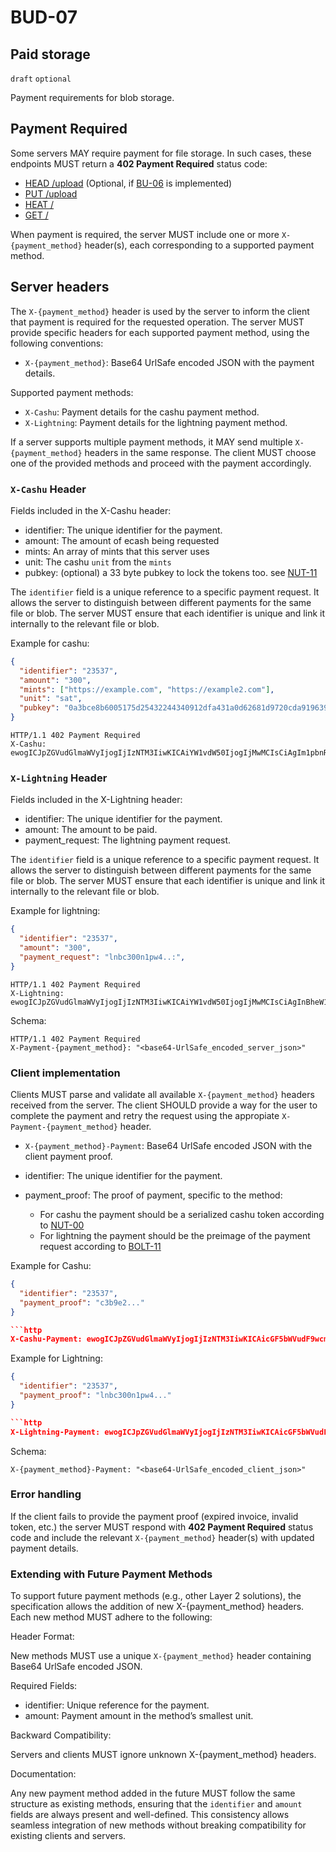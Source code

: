 BUD-07
======

Paid storage
---------------

`draft` `optional`

Payment requirements for blob storage.

## Payment Required

Some servers MAY require payment for file storage. In such cases, these endpoints MUST return a **402 Payment Required** status code:

- [HEAD /upload](./01.md#head-sha256---has-blob) (Optional, if [BU-06](./06.md) is implemented)
- [PUT /upload](./02.md#put-upload---upload-blob)
- [HEAT /<sha256>](./01.md#head-sha256---has-blob)
- [GET /<sha256>](./01.md#get-sha256---get-blob)

When payment is required, the server MUST include one or more `X-{payment_method}` header(s), each corresponding to a supported payment method. 

## Server headers

The `X-{payment_method}` header is used by the server to inform the client that payment is required for the requested operation. The server MUST provide specific headers for each supported payment method, using the following conventions:

- `X-{payment_method}`: Base64 UrlSafe encoded JSON with the payment details.

Supported payment methods:

- `X-Cashu`: Payment details for the cashu payment method.
- `X-Lightning`: Payment details for the lightning payment method.

If a server supports multiple payment methods, it MAY send multiple `X-{payment_method}` headers in the same response. The client MUST choose one of the provided methods and proceed with the payment accordingly.

### `X-Cashu` Header

Fields included in the X-Cashu header:

- identifier: The unique identifier for the payment.
- amount: The amount of ecash being requested
- mints: An array of mints that this server uses
- unit: The cashu `unit` from the `mints`
- pubkey: (optional) a 33 byte pubkey to lock the tokens too. see [NUT-11](https://github.com/cashubtc/nuts/blob/main/11.md)

The `identifier` field is a unique reference to a specific payment request. It allows the server to distinguish between different payments for the same file or blob. The server MUST ensure that each identifier is unique and link it internally to the relevant file or blob.

Example for cashu:

```json
{
  "identifier": "23537",
  "amount": "300",
  "mints": ["https://example.com", "https://example2.com"],
  "unit": "sat",
  "pubkey": "0a3bce8b6005175d25432244340912dfa431a0d62681d9720cda9196398d7222"
}
```

```http	
HTTP/1.1 402 Payment Required
X-Cashu: ewogICJpZGVudGlmaWVyIjogIjIzNTM3IiwKICAiYW1vdW50IjogIjMwMCIsCiAgIm1pbnRzIjogWyJodHRwczovL2V4YW1wbGUuY29tIiwgImh0dHBzOi8vZXhhbXBsZTIuY29tIl0sCiAgInVuaXQiOiAic2F0IiwKICAicHVia2V5IjogIjBhM2JjZThiNjAwNTE3NWQyNTQzMjI0NDM0MDkxMmRmYTQzMWEwZDYyNjgxZDk3MjBjZGE5MTk2Mzk4ZDcyMjIiCn0
```

### `X-Lightning` Header

Fields included in the X-Lightning header:

- identifier: The unique identifier for the payment.
- amount: The amount to be paid.
- payment_request: The lightning payment request.

The `identifier` field is a unique reference to a specific payment request. It allows the server to distinguish between different payments for the same file or blob. The server MUST ensure that each identifier is unique and link it internally to the relevant file or blob.

Example for lightning:

```json
{
  "identifier": "23537",
  "amount": "300",
  "payment_request": "lnbc300n1pw4..:",
}

```

```http
HTTP/1.1 402 Payment Required
X-Lightning: ewogICJpZGVudGlmaWVyIjogIjIzNTM3IiwKICAiYW1vdW50IjogIjMwMCIsCiAgInBheW1lbnRfcmVxdWVzdCI6ICJsbmJjMzAwbjFwdzQuLjoiLAp9
```

Schema:

```http
HTTP/1.1 402 Payment Required
X-Payment-{payment_method}: "<base64-UrlSafe_encoded_server_json>"
```


### Client implementation

Clients MUST parse and validate all available `X-{payment_method}` headers received from the server. The client SHOULD provide a way for the user to complete the payment and retry the request using the appropiate `X-Payment-{payment_method}` header.

- `X-{payment_method}-Payment`: Base64 UrlSafe encoded JSON with the client payment proof.

- identifier: The unique identifier for the payment.
- payment_proof: The proof of payment, specific to the method:

  - For cashu the payment should be a serialized cashu token according to [NUT-00](https://github.com/cashubtc/nuts/blob/main/00.md#v4-tokens)
  - For lightning the payment should be the preimage of the payment request according to [BOLT-11](https://github.com/lightning/bolts/blob/master/11-payment-encoding.md)

Example for Cashu:

```json
{
  "identifier": "23537",
  "payment_proof": "c3b9e2..."
}

```http
X-Cashu-Payment: ewogICJpZGVudGlmaWVyIjogIjIzNTM3IiwKICAicGF5bWVudF9wcm9vZiI6ICJjM2I5ZTIiCn0
```

Example for Lightning:

```json
{
  "identifier": "23537",
  "payment_proof": "lnbc300n1pw4..."
}

```http
X-Lightning-Payment: ewogICJpZGVudGlmaWVyIjogIjIzNTM3IiwKICAicGF5bWVudF9wcm9vZiI6ICJsbmJjMzAwbjFwdzQuLjoiCn0
```

Schema:
  
```http
X-{payment_method}-Payment: "<base64-UrlSafe_encoded_client_json>"
```

### Error handling

If the client fails to provide the payment proof (expired invoice, invalid token, etc.) the server MUST respond with **402 Payment Required** status code and include the relevant `X-{payment_method}` header(s) with updated payment details.


### Extending with Future Payment Methods

To support future payment methods (e.g., other Layer 2 solutions), the specification allows the addition of new X-{payment_method} headers. Each new method MUST adhere to the following:

Header Format:

New methods MUST use a unique `X-{payment_method}` header containing Base64 UrlSafe encoded JSON.

Required Fields:

- identifier: Unique reference for the payment.
- amount: Payment amount in the method’s smallest unit.

Backward Compatibility:

Servers and clients MUST ignore unknown X-{payment_method} headers.

Documentation:

Any new payment method added in the future MUST follow the same structure as existing methods, ensuring that the `identifier` and `amount` fields are always present and well-defined. This consistency allows seamless integration of new methods without breaking compatibility for existing clients and servers.
